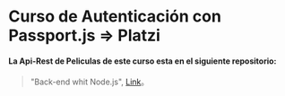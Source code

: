 # Curso de Autenticación con Passport.js => Platzi

#### La Api-Rest de Peliculas de este curso esta en el siguiente repositorio:
> "Back-end whit Node.js", [Link](https://github.com/OD0895/backend-nodejs)。